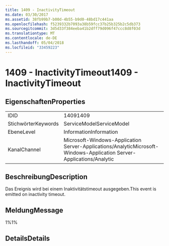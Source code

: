 ```yaml
---
title: 1409 - InactivityTimeout
ms.date: 03/30/2017
ms.assetid: 38fb99b7-b00d-4b55-b9d0-48bd17c441aa
ms.openlocfilehash: f5239332b7093a38b59fcc37b25b325b2c5db373
ms.sourcegitcommit: 3d5d33f384eeba41b2dff79d096f47ccc8d8f03d
ms.translationtype: MT
ms.contentlocale: de-DE
ms.lasthandoff: 05/04/2018
ms.locfileid: "33459223"
---
```

# <a name="1409---inactivitytimeout"></a><span data-ttu-id="9b0ba-102">1409 - InactivityTimeout</span><span class="sxs-lookup"><span data-stu-id="9b0ba-102">1409 - InactivityTimeout</span></span>
## <a name="properties"></a><span data-ttu-id="9b0ba-103">Eigenschaften</span><span class="sxs-lookup"><span data-stu-id="9b0ba-103">Properties</span></span>  
  
|||  
|-|-|  
|<span data-ttu-id="9b0ba-104">ID</span><span class="sxs-lookup"><span data-stu-id="9b0ba-104">ID</span></span>|<span data-ttu-id="9b0ba-105">1409</span><span class="sxs-lookup"><span data-stu-id="9b0ba-105">1409</span></span>|  
|<span data-ttu-id="9b0ba-106">Stichwörter</span><span class="sxs-lookup"><span data-stu-id="9b0ba-106">Keywords</span></span>|<span data-ttu-id="9b0ba-107">ServiceModel</span><span class="sxs-lookup"><span data-stu-id="9b0ba-107">ServiceModel</span></span>|  
|<span data-ttu-id="9b0ba-108">Ebene</span><span class="sxs-lookup"><span data-stu-id="9b0ba-108">Level</span></span>|<span data-ttu-id="9b0ba-109">Information</span><span class="sxs-lookup"><span data-stu-id="9b0ba-109">Information</span></span>|  
|<span data-ttu-id="9b0ba-110">Kanal</span><span class="sxs-lookup"><span data-stu-id="9b0ba-110">Channel</span></span>|<span data-ttu-id="9b0ba-111">Microsoft-Windows-Application Server-Applications/Analytic</span><span class="sxs-lookup"><span data-stu-id="9b0ba-111">Microsoft-Windows-Application Server-Applications/Analytic</span></span>|  
  
## <a name="description"></a><span data-ttu-id="9b0ba-112">Beschreibung</span><span class="sxs-lookup"><span data-stu-id="9b0ba-112">Description</span></span>  
 <span data-ttu-id="9b0ba-113">Das Ereignis wird bei einem Inaktivitätstimeout ausgegeben.</span><span class="sxs-lookup"><span data-stu-id="9b0ba-113">This event is emitted on inactivity timeout.</span></span>  
  
## <a name="message"></a><span data-ttu-id="9b0ba-114">Meldung</span><span class="sxs-lookup"><span data-stu-id="9b0ba-114">Message</span></span>  
 <span data-ttu-id="9b0ba-115">1%</span><span class="sxs-lookup"><span data-stu-id="9b0ba-115">1%</span></span>  
  
## <a name="details"></a><span data-ttu-id="9b0ba-116">Details</span><span class="sxs-lookup"><span data-stu-id="9b0ba-116">Details</span></span>
